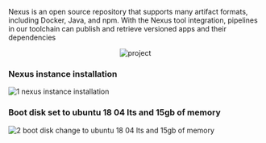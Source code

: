 Nexus is an open source repository that supports many artifact formats, including Docker, Java, and npm. With the Nexus tool integration, pipelines in our toolchain can publish and retrieve versioned apps and their dependencies


<div align="center">

  ![project](https://user-images.githubusercontent.com/58173938/206381668-6823220a-4011-4849-b95a-83009299d68a.png)

</div>

### Nexus instance installation

![1 nexus instance installation](https://user-images.githubusercontent.com/58173938/206381807-42b02ab2-c432-4093-841b-ad6a316438c9.png)

### Boot disk set to ubuntu 18 04 lts and 15gb of memory

![2 boot disk change to ubuntu 18 04 lts and 15gb of memory](https://user-images.githubusercontent.com/58173938/206381927-2d44857f-c848-492d-9775-f3ada3892fd2.png)

